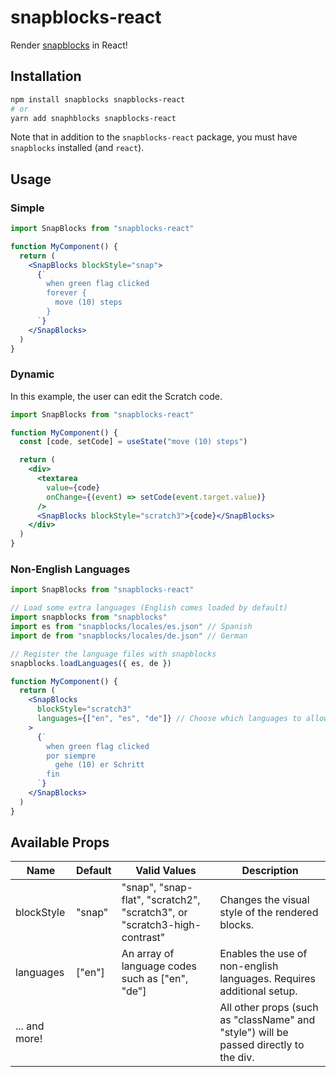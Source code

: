 # snapblocks-react

Render [snapblocks](https://github.com/snap-blocks/snapblocks) in React!

## Installation

```bash
npm install snapblocks snapblocks-react
# or
yarn add snaphblocks snapblocks-react
```

Note that in addition to the `snapblocks-react` package, you must have `snapblocks` installed (and `react`).

## Usage

### Simple

```jsx
import SnapBlocks from "snapblocks-react"

function MyComponent() {
  return (
    <SnapBlocks blockStyle="snap">
      {`
        when green flag clicked
        forever {
          move (10) steps
        }
      `}
    </SnapBlocks>
  )
}
```

### Dynamic

In this example, the user can edit the Scratch code.

```jsx
import SnapBlocks from "snapblocks-react"

function MyComponent() {
  const [code, setCode] = useState("move (10) steps")

  return (
    <div>
      <textarea
        value={code}
        onChange={(event) => setCode(event.target.value)}
      />
      <SnapBlocks blockStyle="scratch3">{code}</SnapBlocks>
    </div>
  )
}
```

### Non-English Languages

```jsx
import SnapBlocks from "snapblocks-react"

// Load some extra languages (English comes loaded by default)
import snapblocks from "snapblocks"
import es from "snapblocks/locales/es.json" // Spanish
import de from "snapblocks/locales/de.json" // German

// Register the language files with snapblocks
snapblocks.loadLanguages({ es, de })

function MyComponent() {
  return (
    <SnapBlocks
      blockStyle="scratch3"
      languages={["en", "es", "de"]} // Choose which languages to allow
    >
      {`
        when green flag clicked
        por siempre
          gehe (10) er Schritt
        fin
      `}
    </SnapBlocks>
  )
}
```

## Available Props

| Name          | Default  | Valid Values                                                             | Description                                                                           |
| ------------- | ------- | ------------------------------------------------------------------------ | ------------------------------------------------------------------------------------- |
| blockStyle    | "snap"  | "snap", "snap-flat", "scratch2", "scratch3", or "scratch3-high-contrast" | Changes the visual style of the rendered blocks.                                      |
| languages     | ["en"]  | An array of language codes such as ["en", "de"]                          | Enables the use of non-english languages. Requires additional setup.                  |
| ... and more! |         |                                                                          | All other props (such as "className" and "style") will be passed directly to the div. |
